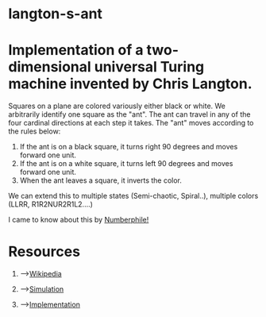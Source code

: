 # langton-s-ant
# Implementation of a two-dimensional universal Turing machine invented by Chris Langton.
Squares on a plane are colored variously either black or white. We arbitrarily identify one square as the "ant". The ant can travel in any of the four cardinal directions at each step it takes. The "ant" moves according to the rules below:

1) If the ant is on a black square, it turns right 90 degrees and moves forward one unit.
2) If the ant is on a white square, it turns left 90 degrees and moves forward one unit.
3) When the ant leaves a square, it inverts the color.


We can extend this to multiple states (Semi-chaotic, Spiral..), multiple colors (LLRR, R1R2NUR2R1L2....)

I came to know about this by [Numberphile!](https://www.youtube.com/watch?v=NWBToaXK5T0)
# Resources
1) -->[Wikipedia](https://en.wikipedia.org/wiki/Langton%27s_ant)


2) -->[Simulation](http://www.langtonant.com/)

3) -->[Implementation](https://rosettacode.org/wiki/Langton%27s_ant)

